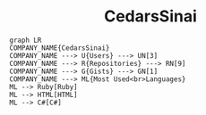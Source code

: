 <h1 align="center">CedarsSinai</h1>

```mermaid
graph LR
COMPANY_NAME{CedarsSinai}
COMPANY_NAME ---> U{Users} ---> UN[3]
COMPANY_NAME ---> R{Repositories} ---> RN[9]
COMPANY_NAME ---> G{Gists} ---> GN[1]
COMPANY_NAME ---> ML{Most Used<br>Languages}
ML --> Ruby[Ruby]
ML --> HTML[HTML]
ML --> C#[C#]
```
